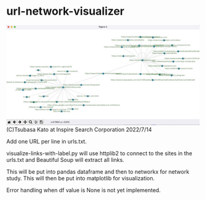 # url-network-visualizer
![url-network-visualizer screenshot](https://github.com/stingraze/url-network-visualizer/blob/main/url-visualize-links.jpg?raw=true)
(C)Tsubasa Kato at Inspire Search Corporation 2022/7/14

Add one URL per line in urls.txt. 

visualize-links-with-label.py will use httplib2 to connect to the sites in the urls.txt and Beautiful Soup will extract all links.

This will be put into pandas dataframe and then to networkx for network study.
This will then be put into matplotlib for visualization.

Error handling when df value is None is not yet implemented.
